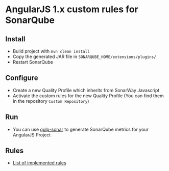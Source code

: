 # AngularJS 1.x custom rules for SonarQube

## Install

- Build project with `mvn clean install`
- Copy the generated JAR file in `SONARQUBE_HOME/extensions/plugins/`
- Restart SonarQube

## Configure

- Create a new Quality Profile which inherits from SonarWay Javascript
- Activate the custom rules for the new Quality Profile (You can find them in the repository `Custom Repository`)

## Run

- You can use [gulp-sonar](https://www.npmjs.com/package/gulp-sonar) to generate SonarQube metrics for your AngularJS Project

## Rules

- [List of implemented rules](RULES.md)
